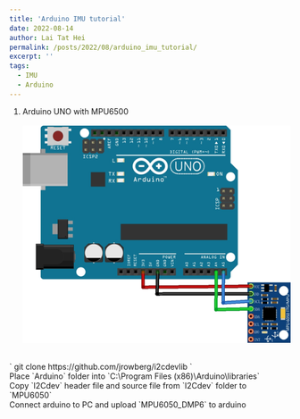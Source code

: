 ```yaml
---
title: 'Arduino IMU tutorial'
date: 2022-08-14
author: Lai Tat Hei
permalink: /posts/2022/08/arduino_imu_tutorial/
excerpt: ''
tags:
  - IMU
  - Arduino
---
```


1. Arduino UNO with MPU6500<br/>
<br/><img src='/images/arduino_mpu6500_connection.png'><br/>
<br/>
`
git clone https://github.com/jrowberg/i2cdevlib
`
<br/>
Place `Arduino` folder into `C:\Program Files (x86)\Arduino\libraries`<br/>
Copy `I2Cdev` header file and source file from `I2Cdev` folder to `MPU6050`<br/>
Connect arduino to PC and upload `MPU6050_DMP6` to arduino
